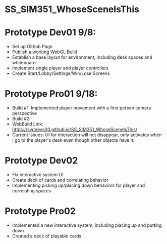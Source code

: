 # SS_SIM351_WhoseSceneIsThis
 
# Prototype Dev01 9/8:
- Set up Github Page
- Publish a working WebGL Build
- Establish a base layout for environment, including desk spaces and whiteboard
- Implement single player and player controllers
- Create Start/Lobby/Settings/Win/Lose Screens

# Prototype Pro01 9/18: 
- Build #1: Implemented player movement with a first person camera perspective
- Build #2:
- WebBuild Link: https://sydneys00.github.io/SS_SIM351_WhoseSceneIsThis/
- Current Issues: UI for interaction will not disappear, only activates when I go to the player's desk even though other objects have it. 

# Prototype Dev02
- Fix interactive system UI
- Create deck of cards and correlating behavior
- Implementing picking up/placing down behaviors for player and correlating spaces

# Prototype Pro02
- Implemented a new interactive system, including placing up and putting down 
- Created a deck of playable cards
  
  
